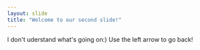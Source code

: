 ```yaml
---
layout: slide
title: "Welcome to our second slide!"
---
```

I don't uderstand what's going on:)
Use the left arrow to go back!
